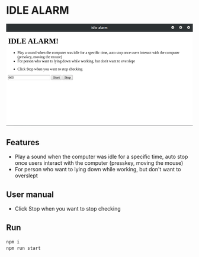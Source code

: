 # IDLE ALARM

![Image](screenshot1.png)

## Features

- Play a sound when the computer was idle for a specific time, auto stop once users interact with the computer (presskey, moving the mouse)
- For person who want to lying down while working, but don't want to overslept

## User manual

- Click Stop when you want to stop checking

## Run

```bash
npm i
npm run start
```



